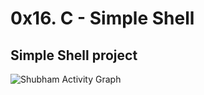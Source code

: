# 0x16. C - Simple Shell

## Simple Shell project ##
<img alt="Shubham Activity Graph" src="https://s3.amazonaws.com/intranet-projects-files/holbertonschool-low_level_programming/235/shell.jpeg" />
